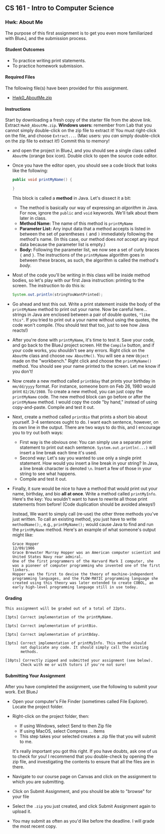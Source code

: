 ## CS 161 - Intro to Computer Science

### Hwk: About Me

The purpose of this first assignment is to get you even more familiarized with BlueJ, and the submission process.

#### Student Outcomes

- To practice writing print statements.
- To practice homework submission.

#### Required Files

The following file(s) have been provided for this assignment.

- [Hwk0_AboutMe.zip](Hwk0_AboutMe.zip)

#### Instructions

Start by downloading a fresh copy of the starter file from the above link. Extract `Hwk0_AboutMe.zip`. **Windows users:** remember from Lab that you cannot simply double-click on the zip file to extract it! You must right-click on the file, and choose `Extract...`. (Mac users: you _can_ simply double-click on the zip file to extract it!) Commit this to memory!

- and open the project in BlueJ, and you should see a single class called `AboutMe` (orange box icon). Double click to open the source code editor.

- Once you have the editor open, you should see a code block that looks like the following:

  ```java
  public void printMyName() {

  }
  ```

  This block is called a **method** in Java. Let's dissect it a bit:

  - The method is basically our way of expressing an _algorithm_ in Java. For now, ignore the `public` and `void` keywords. We'll talk about them later in class.
  - **Method Name:** The name of this method is `printMyName`
  - **Parameter List:** Any input data that a method accepts is listed in between the set of parentheses `(` and `)` immediately following the method's name. (In this case, our method does _not_ accept any input data because the parameter list is empty.)
  - **Body:** Following the parameter list, we now see a set of curly braces `{` and `}`. The instructions of the `printMyName` algorithm goes in between these braces, as such, the algorithm is called the method's _body_.

- Most of the code you'll be writing in this class will be inside method bodies, so let's play with our first Java instruction: printing to the screen. The instruction to do this is:

  ```java
  System.out.println(stringYouWantPrinted);
  ```

- Go ahead and test this out. Write a print statement inside the body of the `printMyName` method to print out your name. Now be careful here... strings in Java are enclosed between a pair of double quotes, `"like this"`. If you tried to print out a your name without using the quotes, the code won't compile. (You should test that too, just to see how Java reacts!)

- After you're done with `printMyName`, it's time to test it. Save your code, and go back to the BlueJ project screen. Hit the `Compile` button, and if your code works, you shouldn't see any errors. Right click on the `AboutMe` class and choose `new AboutMe()`. You will see a new `Object` made on the "workbench." Right click and choose the `printMyName()` method. You should see your name printed to the screen. Let me know if you don't!

- Now create a new method called `printBday` that prints your birthday in `mm/dd/yyyy` format. For instance, someone born on Feb 26, 1980 would print `02/26/1980`. To create a new method, you can just copy the `printMyName` code. The new method block can go before or after the `printMyName` method. I would copy the code "by hand," instead of using copy-and-paste. Compile and test it out.

- Next, create a method called `printBio` that prints a short bio about yourself. 3-4 sentences ought to do. I want each sentence, however, on its own line in the output. There are two ways to do this, and I encourage you to try out both ways:

  - First way is the obvious one: You can simply use a separate print statement to print out each sentence. `System.out.println(...)` will insert a line break each time it's used.
  - Second way: Let's say you wanted to use only a single print statement. How would you insert a line break in your string? In Java, a line break character is denoted `\n`. Insert a few of those in your string to see what happens.
  - Compile and test it out.

- Finally, it sure would be nice to have a method that would print out your name, birthday, and bio **all at once**. Write a method called `printMyInfo`. Here's the key: You wouldn't want to have to rewrite all those print statements from before! (Code duplication should be avoided always!)

  Instead, We want to simply call (re-use) the other three methods you've just written. To call an existing method, you just have to write `methodName();`, e.g., `printMyName();` would cause Java to find and run the `printMyName` method. Here's an example of what someone's output might like:

  ```
  Grace Hopper
  12/09/1906
  Grace Brewster Murray Hopper was an American computer scientist and United States Navy rear admiral.
  One of the first programmers of the Harvard Mark I computer, she was a pioneer of computer programming who invented one of the first linkers.
  Hopper was the first to devise the theory of machine-independent programming languages, and the FLOW-MATIC programming language she created using this theory was later extended to create COBOL, an early high-level programming language still in use today.
  ```

#### Grading

```
This assignment will be graded out of a total of 22pts.

[3pts] Correct implementation of the printMyName.

[3pts] Correct implementation of printBio.

[3pts] Correct implementation of printBday.

[3pts] Correct implementation of printMyInfo. This method should
       not duplicate any code. It should simply call the existing
       methods.

[10pts] Correctly zipped and submitted your assignment (see below).
       Check with me or with tutors if you're not sure!

```

#### Submitting Your Assignment

After you have completed the assignment, use the following to submit your work.
Exit BlueJ

- Open your computer's File Finder (sometimes called File Explorer). Locate the project folder.

- Right-click on the project folder, then:

  - If using Windows, select Send to then Zip file
  - If using MacOS, select Compress ... items
  - This step takes your selected creates a .zip file that you will submit to me.

  It's really important you got this right. If you have doubts, ask one of us to check for you! I recommend that you double-check by opening the zip file, and investigating the contents to ensure that all the files are in there.

- Navigate to our course page on Canvas and click on the assignment to which you are submitting.

- Click on Submit Assignment, and you should be able to "browse" for your file

- Select the `.zip` you just created, and click Submit Assignment again to upload it.

- You may submit as often as you'd like before the deadline. I will grade the most recent copy.
